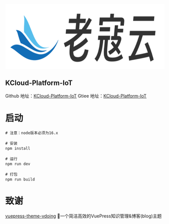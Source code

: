<p align="center">
    <a href="https://github.com/KouShenhai" target="_blank" rel="老寇云">
        <img src="docs/.vuepress/public/img/1/logo.png" width="625" height="205" alt="图标"/>
    </a>
</p>

<h2 align="left">KCloud-Platform-IoT</h2>

Github 地址：[KCloud-Platform-IoT](https://github.com/KouShenhai/KCloud-Platform-IoT)
Gtiee 地址：[KCloud-Platform-IoT](https://gitee.com/laokouyun/KCloud-Platform-IoT)

# 启动
```shell
# 注意：node版本必须为16.x

# 安装
npm install

# 运行
npm run dev

# 打包
npm run build
```

# 致谢
[vuepress-theme-vdoing](https://github.com/xugaoyi/vuepress-theme-vdoing) 🚀一个简洁高效的VuePress知识管理&博客(blog)主题
